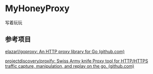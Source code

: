 # MyHoneyProxy

写着玩玩



## 参考项目

[elazarl/goproxy: An HTTP proxy library for Go (github.com)](https://github.com/elazarl/goproxy)

[projectdiscovery/proxify: Swiss Army knife Proxy tool for HTTP/HTTPS traffic capture, manipulation, and replay on the go. (github.com)](https://github.com/projectdiscovery/proxify)